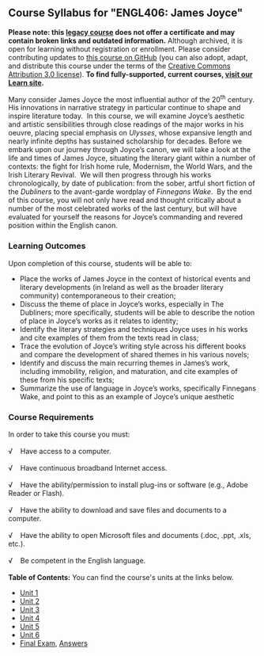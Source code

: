 Course Syllabus for "ENGL406: James Joyce"
------------------------------------------

**Please note: this [legacy course](https://sayloracademy.zendesk.com/hc/en-us/articles/206089967) does not offer a certificate and may contain 
broken links and outdated information.** Although archived, it is open 
for learning without registration or enrollment. Please consider contributing 
updates to [this course on GitHub](https://github.com/saylordotorg/course_engl406) 
(you can also adopt, adapt, and distribute this course under the terms of 
the [Creative Commons Attribution 3.0 license](http://creativecommons.org/licenses/by/3.0/)). **To find fully-supported, current courses, [visit our 
Learn site](https://learn.saylor.org).**

Many consider James Joyce the most influential author of the
20<sup>th</sup> century.  His innovations in narrative strategy in
particular continue to shape and inspire literature today.  In this
course, we will examine Joyce’s aesthetic and artistic sensibilities
through close readings of the major works in his oeuvre, placing special
emphasis on *Ulysses*, whose expansive length and nearly infinite depths
has sustained scholarship for decades. Before we embark upon our journey
through Joyce’s canon, we will take a look at the life and times of
James Joyce, situating the literary giant within a number of contexts:
the fight for Irish home rule, Modernism, the World Wars, and the Irish
Literary Revival.  We will then progress through his works
chronologically, by date of publication: from the sober, artful short
fiction of the *Dubliners* to the avant-garde wordplay of *Finnegans
Wake*.  By the end of this course, you will not only have read and
thought critically about a number of the most celebrated works of the
last century, but will have evaluated for yourself the reasons for
Joyce’s commanding and revered position within the English canon.

### Learning Outcomes

Upon completion of this course, students will be able to:  
  

-   Place the works of James Joyce in the context of historical events
    and literary developments (in Ireland as well as the broader
    literary community) contemporaneous to their creation;
-   Discuss the theme of place in Joyce’s works, especially in The
    Dubliners; more specifically, students will be able to describe the
    notion of place in Joyce’s works as it relates to identity;
-   Identify the literary strategies and techniques Joyce uses in his
    works and cite examples of them from the texts read in class;
-   Trace the evolution of Joyce’s writing style across his different
    books and compare the development of shared themes in his various
    novels;
-   Identify and discuss the main recurring themes in James’s work,
    including immobility, religion, and maturation, and cite examples of
    these from his specific texts;
-   Summarize the use of language in Joyce’s works, specifically
    Finnegans Wake, and point to this as an example of Joyce’s unique
    aesthetic

### Course Requirements

In order to take this course you must:  
    
 √    Have access to a computer.  
    
 √    Have continuous broadband Internet access.  
    
 √    Have the ability/permission to install plug-ins or software (e.g.,
Adobe Reader or Flash).  
    
 √    Have the ability to download and save files and documents to a
computer.  
    
 √    Have the ability to open Microsoft files and documents (.doc,
.ppt, .xls, etc.).  
    
 √    Be competent in the English language.  
        
**Table of Contents:** You can find the course's units at the links below.

- [Unit 1](https://legacy.saylor.org/engl406/Unit01/)
- [Unit 2](https://legacy.saylor.org/engl406/Unit02/)
- [Unit 3](https://legacy.saylor.org/engl406/Unit03/)
- [Unit 4](https://legacy.saylor.org/engl406/Unit04/)
- [Unit 5](https://legacy.saylor.org/engl406/Unit05/)
- [Unit 6](https://legacy.saylor.org/engl406/Unit06/)
- [Final Exam](http://saylordotorg.github.io/LegacyExams/ENGL/ENGL406/ENGL406-FinalExam.html), [Answers](http://saylordotorg.github.io/LegacyExams/ENGL/ENGL406/ENGL406-FinalExam-Answers.html)
